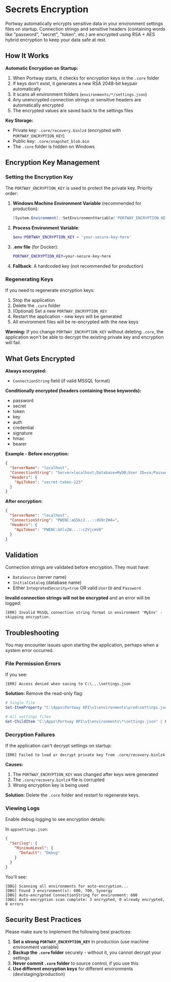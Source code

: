 # Secrets Encryption

Portway automatically encrypts sensitive data in your environment settings files on startup. Connection strings and sensitive headers (containing words like "password", "secret", "token", etc.) are encrypted using RSA + AES hybrid encryption to keep your data safe at rest.

## How It Works

**Automatic Encryption on Startup:**
1. When Portway starts, it checks for encryption keys in the `.core` folder
2. If keys don't exist, it generates a new RSA 2048-bit keypair automatically
3. It scans all environment folders (`environments/*/settings.json`)
4. Any unencrypted connection strings or sensitive headers are automatically encrypted
5. The encrypted values are saved back to the settings files

**Key Storage:**
- Private key: `.core/recovery.binlz4` (encrypted with `PORTWAY_ENCRYPTION_KEY`)
- Public key: `.core/snapshot_blob.bin`
- The `.core` folder is hidden on Windows

## Encryption Key Management

### Setting the Encryption Key

The `PORTWAY_ENCRYPTION_KEY` is used to protect the private key. Priority order:

1. **Windows Machine Environment Variable** (recommended for production):
   ```powershell
   [System.Environment]::SetEnvironmentVariable('PORTWAY_ENCRYPTION_KEY', 'your-secure-key-here', 'Machine')
   ```

2. **Process Environment Variable**:
   ```powershell
   $env:PORTWAY_ENCRYPTION_KEY = 'your-secure-key-here'
   ```

3. **.env file** (for Docker):
   ```bash
   PORTWAY_ENCRYPTION_KEY=your-secure-key-here
   ```

4. **Fallback**: A hardcoded key (not recommended for production)

### Regenerating Keys

If you need to regenerate encryption keys:

1. Stop the application
2. Delete the `.core` folder
3. (Optional) Set a new `PORTWAY_ENCRYPTION_KEY`
4. Restart the application - new keys will be generated
5. All environment files will be re-encrypted with the new keys

**Warning:** If you change `PORTWAY_ENCRYPTION_KEY` without deleting `.core`, the application won't be able to decrypt the existing private key and encryption will fail.

## What Gets Encrypted

**Always encrypted:**
- `ConnectionString` field (if valid MSSQL format)

**Conditionally encrypted (headers containing these keywords):**
- password
- secret
- token
- key
- auth
- credential
- signature
- hmac
- bearer

**Example - Before encryption:**
```json
{
  "ServerName": "localhost",
  "ConnectionString": "Server=localhost;Database=MyDB;User ID=sa;Password=mypass;",
  "Headers": {
    "ApiToken": "secret-token-123"
  }
}
```

**After encryption:**
```json
{
  "ServerName": "localhost",
  "ConnectionString": "PWENC:aG5kc2...::dG9rZW4=",
  "Headers": {
    "ApiToken": "PWENC:bXlzZW...::c2VjcmV0"
  }
}
```

## Validation

Connection strings are validated before encryption. They must have:
- `DataSource` (server name)
- `InitialCatalog` (database name)
- Either `IntegratedSecurity=true` OR valid `UserID` and `Password`

**Invalid connection strings will not be encrypted** and an error will be logged:
```
[ERR] Invalid MSSQL connection string format in environment 'MyEnv' - skipping encryption.
```

## Troubleshooting

You may encounter issues upon starting the application, perhaps when a system error occurred. 

### File Permission Errors

If you see:
```
[ERR] Access denied when saving to C:\...\settings.json
```

**Solution:** Remove the read-only flag:
```powershell
# Single file
Set-ItemProperty "C:\Apps\Portway API\v1\environments\prod\settings.json" -Name IsReadOnly -Value $false

# All settings files
Get-ChildItem "C:\Apps\Portway API\v1\environments\*\settings.json" | ForEach-Object { $_.IsReadOnly = $false }
```

### Decryption Failures

If the application can't decrypt settings on startup:

```
[ERR] Failed to load or decrypt private key from .core/recovery.binlz4
```

**Causes:**
1. The `PORTWAY_ENCRYPTION_KEY` was changed after keys were generated
2. The `.core/recovery.binlz4` file is corrupted
3. Wrong encryption key is being used

**Solution:** Delete the `.core` folder and restart to regenerate keys.

### Viewing Logs

Enable debug logging to see encryption details:

In `appsettings.json`:
```json
{
  "Serilog": {
    "MinimumLevel": {
      "Default": "Debug"
    }
  }
}
```

You'll see:
```
[DBG] Scanning all environments for auto-encryption...
[DBG] Found 3 environment(s): 600, 700, Synergy
[DBG] Auto-encrypted ConnectionString for environment: 600
[DBG] Auto-encryption scan complete: 3 encrypted, 0 already encrypted, 0 errors
```

## Security Best Practices

Please make sure to implement the following best practices:

1. **Set a strong `PORTWAY_ENCRYPTION_KEY`** in production (use machine environment variable)
2. **Backup the `.core` folder** securely - without it, you cannot decrypt your settings
3. **Never commit `.core` folder** to source control, if you use this
4. **Use different encryption keys** for different environments (dev/staging/production)